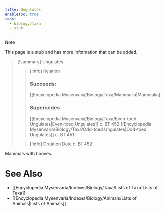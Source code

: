 ```yaml
---
title: Ungulates
enableToc: true
tags:
  - biology/taxa
  - stub
---
```


> [!note]
> This page is a stub and has more information that can be added.

> [!summary] Ungulates
> > [!info] Relation
> > ### Succeeds:
> > [[Encyclopedia Mysenvaria/Biology/Taxa/Mammalia|Mammalia]
> > ### Supersedes 
> > [[Encyclopedia Mysenvaria/Biology/Taxa/Even-toed Ungulates|Even-toed Ungulates]] c. BT 452
> > [[Encyclopedia Mysenvaria/Biology/Taxa/Odd-toed Ungulates|Odd-toed Ungulates]] c. BT 451
>
> > [!info] Creation Date
> > c. BT 452

Mammals with hooves.

# See Also
- [[Encyclopedia Mysenvaria/Indexes/Biology/Taxa/Lists of Taxa|Lists of Taxa]]
- [[Encyclopedia Mysenvaria/Indexes/Biology/Animals/Lists of Animals|Lists of Animals]]
